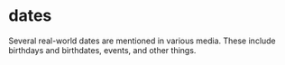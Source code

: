# dates

Several real-world dates are mentioned in various media. These include birthdays and birthdates, events, and other things.
